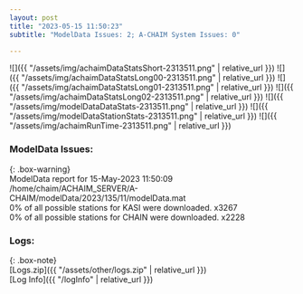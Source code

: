 ```yaml
---
layout: post
title: "2023-05-15 11:50:23"
subtitle: "ModelData Issues: 2; A-CHAIM System Issues: 0"

---
```


![]({{ "/assets/img/achaimDataStatsShort-2313511.png" | relative_url }})
![]({{ "/assets/img/achaimDataStatsLong00-2313511.png" | relative_url }})
![]({{ "/assets/img/achaimDataStatsLong01-2313511.png" | relative_url }})
![]({{ "/assets/img/achaimDataStatsLong02-2313511.png" | relative_url }})
![]({{ "/assets/img/modelDataDataStats-2313511.png" | relative_url }})
![]({{ "/assets/img/modelDataStationStats-2313511.png" | relative_url }})
![]({{ "/assets/img/achaimRunTime-2313511.png" | relative_url }})


### ModelData Issues:  
  
{: .box-warning}  
 ModelData report for 15-May-2023 11:50:09   
 /home/chaim/ACHAIM_SERVER/A-CHAIM/modelData/2023/135/11/modelData.mat   
 0% of all possible stations for KASI were downloaded. x3267   
 0% of all possible stations for CHAIN were downloaded. x2228   
  


### Logs:  
  
{: .box-note}  
[Logs.zip]({{ "/assets/other/logs.zip" | relative_url }})  
[Log Info]({{ "/logInfo" | relative_url }})  

